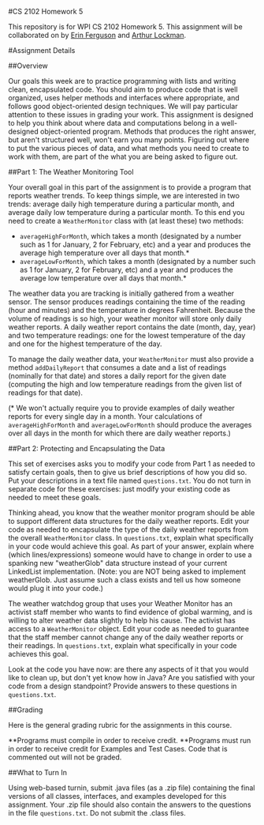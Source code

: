 #CS 2102 Homework 5

This repository is for WPI CS 2102 Homework 5. This assignment will be collaborated on by [Erin Ferguson](mailto:eeferguson@wpi.edu) and [Arthur Lockman](mailto:ajlockman@wpi.edu).

#Assignment Details

##Overview

Our goals this week are to practice programming with lists and writing clean, encapsulated code. You should aim to produce code that is well organized, uses helper methods and interfaces where appropriate, and follows good object-oriented design techniques. We will pay particular attention to these issues in grading your work.
This assignment is designed to help you think about where data and computations belong in a well-designed object-oriented program. Methods that produces the right answer, but aren't structured well, won't earn you many points. Figuring out where to put the various pieces of data, and what methods you need to create to work with them, are part of the what you are being asked to figure out.

##Part 1: The Weather Monitoring Tool

Your overall goal in this part of the assignment is to provide a program that reports weather trends. To keep things simple, we are interested in two trends: average daily high temperature during a particular month, and average daily low temperature during a particular month. To this end you need to create a <code>WeatherMonitor</code> class with (at least these) two methods:

* <code>averageHighForMonth</code>, which takes a month (designated by a number such as 1 for January, 2 for February, etc) and a year and produces the average high temperature over all days that month.*
* <code>averageLowForMonth</code>, which takes a month (designated by a number such as 1 for January, 2 for February, etc) and a year and produces the average low temperature over all days that month.*

The weather data you are tracking is initially gathered from a weather sensor. The sensor produces readings containing the time of the reading (hour and minutes) and the temperature in degrees Fahrenheit. Because the volume of readings is so high, your weather monitor will store only daily weather reports. A daily weather report contains the date (month, day, year) and two temperature readings: one for the lowest temperature of the day and one for the highest temperature of the day.

To manage the daily weather data, your <code>WeatherMonitor</code> must also provide a method <code>addDailyReport</code> that consumes a date and a list of readings (nominally for that date) and stores a daily report for the given date (computing the high and low temperature readings from the given list of readings for that date).

(* We won't actually require you to provide examples of daily weather reports for every single day in a month. Your calculations of <code>averageHighForMonth</code> and <code>averageLowForMonth</code> should produce the averages over all days in the month for which there are daily weather reports.)

##Part 2: Protecting and Encapsulating the Data

This set of exercises asks you to modify your code from Part 1 as needed to satisfy certain goals, then to give us brief descriptions of how you did so. Put your descriptions in a text file named <code>questions.txt</code>. You do not turn in separate code for these exercises: just modify your existing code as needed to meet these goals.

Thinking ahead, you know that the weather monitor program should be able to support different data structures for the daily weather reports. Edit your code as needed to encapsulate the type of the daily weather reports from the overall <code>WeatherMonitor</code> class. In <code>questions.txt</code>, explain what specifically in your code would achieve this goal. As part of your answer, explain where (which lines/expressions) someone would have to change in order to use a spanking new "weatherGlob" data structure instead of your current LinkedList implementation. (Note: you are NOT being asked to implement weatherGlob. Just assume such a class exists and tell us how someone would plug it into your code.)

The weather watchdog group that uses your Weather Monitor has an activist staff member who wants to find evidence of global warming, and is willing to alter weather data slightly to help his cause. The activist has access to a <code>WeatherMonitor</code> object. Edit your code as needed to guarantee that the staff member cannot change any of the daily weather reports or their readings. In <code>questions.txt</code>, explain what specifically in your code achieves this goal.

Look at the code you have now: are there any aspects of it that you would like to clean up, but don't yet know how in Java? Are you satisfied with your code from a design standpoint? Provide answers to these questions in <code>questions.txt</code>.

##Grading

Here is the general grading rubric for the assignments in this course.

**Programs must compile in order to receive credit. **Programs must run in order to receive credit for Examples and Test Cases. Code that is commented out will not be graded.

##What to Turn In

Using web-based turnin, submit .java files (as a .zip file) containing the final versions of all classes, interfaces, and examples developed for this assignment. Your .zip file should also contain the answers to the questions in the file <code>questions.txt</code>. Do not submit the .class files.
